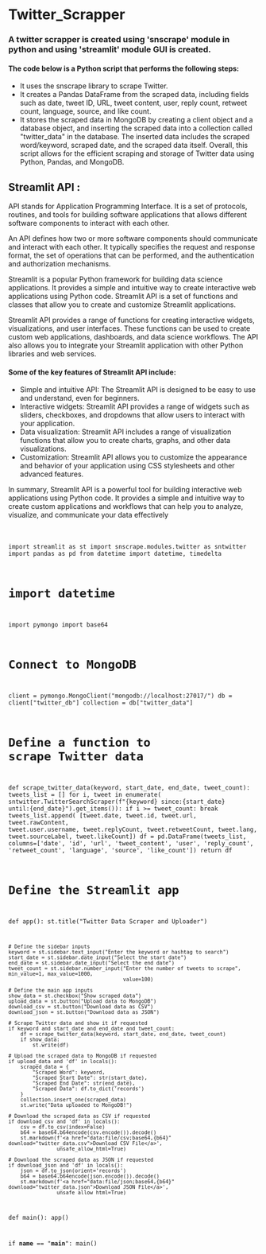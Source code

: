 # Twitter_Scrapper
### A twitter scrapper is created using 'snscrape' module in python and using 'streamlit' module GUI is created.

#### The code below is a Python script that performs the following steps:

- It uses the snscrape library to scrape Twitter.
- It creates a Pandas DataFrame from the scraped data, including fields such as date, tweet ID, URL, tweet content, user, reply count, retweet count, language, source, and like count.
- It stores the scraped data in MongoDB by creating a client object and a database object, and inserting the scraped data into a collection called "twitter_data" in the database. The inserted data includes the scraped word/keyword, scraped date, and the scraped data itself. Overall, this script allows for the efficient scraping and storage of Twitter data using Python, Pandas, and MongoDB.


## Streamlit API :
API stands for Application Programming Interface. It is a set of protocols, routines, and tools for building software applications that allows different software components to interact with each other.

An API defines how two or more software components should communicate and interact with each other. It typically specifies the request and response format, the set of operations that can be performed, and the authentication and authorization mechanisms.

Streamlit is a popular Python framework for building data science applications. It provides a simple and intuitive way to create interactive web applications using Python code. Streamlit API is a set of functions and classes that allow you to create and customize Streamlit applications.

Streamlit API provides a range of functions for creating interactive widgets, visualizations, and user interfaces. These functions can be used to create custom web applications, dashboards, and data science workflows. The API also allows you to integrate your Streamlit application with other Python libraries and web services.

#### Some of the key features of Streamlit API include:

- Simple and intuitive API: The Streamlit API is designed to be easy to use and understand, even for beginners.
- Interactive widgets: Streamlit API provides a range of widgets such as sliders, checkboxes, and dropdowns that allow users to interact with your application.
- Data visualization: Streamlit API includes a range of visualization functions that allow you to create charts, graphs, and other data visualizations.
- Customization: Streamlit API allows you to customize the appearance and behavior of your application using CSS stylesheets and other advanced features.

In summary, Streamlit API is a powerful tool for building interactive web applications using Python code. It provides a simple and intuitive way to create custom applications and workflows that can help you to analyze, visualize, and communicate your data effectively


### <Code>
  
import streamlit as st
import snscrape.modules.twitter as sntwitter
import pandas as pd
from datetime import datetime, timedelta
# import datetime
import pymongo
import base64

# Connect to MongoDB
client = pymongo.MongoClient("mongodb://localhost:27017/")
db = client["twitter_db"]
collection = db["twitter_data"]


# Define a function to scrape Twitter data
def scrape_twitter_data(keyword, start_date, end_date, tweet_count):
    tweets_list = []
    for i, tweet in enumerate(
            sntwitter.TwitterSearchScraper(f"{keyword} since:{start_date} until:{end_date}").get_items()):
        if i >= tweet_count:
            break
        tweets_list.append(
            [tweet.date, tweet.id, tweet.url, tweet.rawContent, tweet.user.username, tweet.replyCount, tweet.retweetCount,
             tweet.lang, tweet.sourceLabel, tweet.likeCount])
    df = pd.DataFrame(tweets_list,
                      columns=['date', 'id', 'url', 'tweet_content', 'user', 'reply_count', 'retweet_count', 'language',
                               'source', 'like_count'])
    return df


# Define the Streamlit app
def app():
    st.title("Twitter Data Scraper and Uploader")

    # Define the sidebar inputs
    keyword = st.sidebar.text_input("Enter the keyword or hashtag to search")
    start_date = st.sidebar.date_input("Select the start date")
    end_date = st.sidebar.date_input("Select the end date")
    tweet_count = st.sidebar.number_input("Enter the number of tweets to scrape", min_value=1, max_value=1000,
                                          value=100)

    # Define the main app inputs
    show_data = st.checkbox("Show scraped data")
    upload_data = st.button("Upload data to MongoDB")
    download_csv = st.button("Download data as CSV")
    download_json = st.button("Download data as JSON")

    # Scrape Twitter data and show it if requested
    if keyword and start_date and end_date and tweet_count:
        df = scrape_twitter_data(keyword, start_date, end_date, tweet_count)
        if show_data:
            st.write(df)

    # Upload the scraped data to MongoDB if requested
    if upload_data and 'df' in locals():
        scraped_data = {
            "Scraped Word": keyword,
            "Scraped Start Date": str(start_date),
            "Scraped End Date": str(end_date),
            "Scraped Data": df.to_dict('records')
        }
        collection.insert_one(scraped_data)
        st.write("Data uploaded to MongoDB!")

    # Download the scraped data as CSV if requested
    if download_csv and 'df' in locals():
        csv = df.to_csv(index=False)
        b64 = base64.b64encode(csv.encode()).decode()
        st.markdown(f'<a href="data:file/csv;base64,{b64}" download="twitter_data.csv">Download CSV File</a>',
                    unsafe_allow_html=True)

    # Download the scraped data as JSON if requested
    if download_json and 'df' in locals():
        json = df.to_json(orient='records')
        b64 = base64.b64encode(json.encode()).decode()
        st.markdown(f'<a href="data:file/json;base64,{b64}" download="twitter_data.json">Download JSON File</a>',
                    unsafe_allow_html=True)


def main():
    app()


if __name__ == "__main__":
    main()
